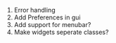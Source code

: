1. Error handling
2. Add Preferences in gui
3. Add support for menubar?
4. Make widgets seperate classes?